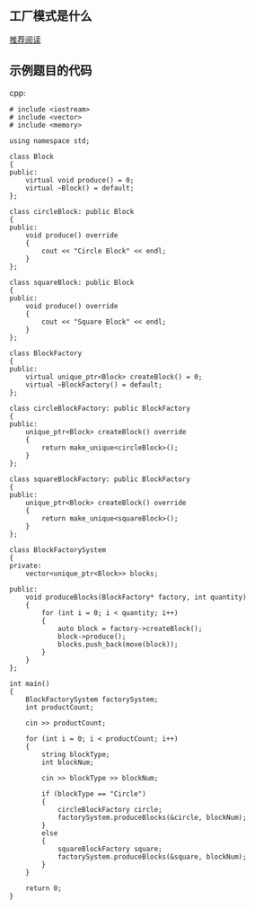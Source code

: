 ## 工厂模式是什么
[推荐阅读](https://github.com/youngyangyang04/kama-DesignPattern/blob/main/DesignPattern/2-%E5%B7%A5%E5%8E%82%E6%96%B9%E6%B3%95%E6%A8%A1%E5%BC%8F.md)

## 示例题目的代码
cpp:

    # include <iostream>
    # include <vector>
    # include <memory>

    using namespace std;

    class Block
    {
    public:
        virtual void produce() = 0;
        virtual ~Block() = default;
    };

    class circleBlock: public Block
    {
    public:
        void produce() override
        {
            cout << "Circle Block" << endl;
        }
    };

    class squareBlock: public Block
    {
    public:
        void produce() override
        {
            cout << "Square Block" << endl;
        }
    };

    class BlockFactory
    {
    public:
        virtual unique_ptr<Block> createBlock() = 0;
        virtual ~BlockFactory() = default;
    };

    class circleBlockFactory: public BlockFactory
    {
    public:
        unique_ptr<Block> createBlock() override
        {
            return make_unique<circleBlock>();
        }
    };

    class squareBlockFactory: public BlockFactory
    {
    public:
        unique_ptr<Block> createBlock() override
        {
            return make_unique<squareBlock>();
        }
    };

    class BlockFactorySystem
    {
    private:
        vector<unique_ptr<Block>> blocks;

    public:
        void produceBlocks(BlockFactory* factory, int quantity)
        {
            for (int i = 0; i < quantity; i++)
            {
                auto block = factory->createBlock();
                block->produce();
                blocks.push_back(move(block));
            }
        }
    };

    int main()
    {
        BlockFactorySystem factorySystem;
        int productCount;

        cin >> productCount;

        for (int i = 0; i < productCount; i++)
        {
            string blockType;
            int blockNum;

            cin >> blockType >> blockNum;

            if (blockType == "Circle")
            {
                circleBlockFactory circle;
                factorySystem.produceBlocks(&circle, blockNum);
            }
            else
            {
                squareBlockFactory square;
                factorySystem.produceBlocks(&square, blockNum);
            }
        }

        return 0;
    }